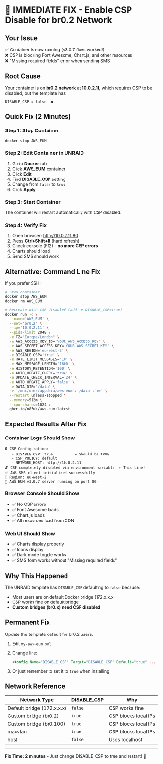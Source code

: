 # 🚨 IMMEDIATE FIX - Enable CSP Disable for br0.2 Network

## Your Issue

✅ Container is now running (v3.0.7 fixes worked!)  
❌ CSP is blocking Font Awesome, Chart.js, and other resources  
❌ "Missing required fields" error when sending SMS

## Root Cause

Your container is on **br0.2 network** at **10.0.2.11**, which requires CSP to be disabled, but the template has:

```
DISABLE_CSP = false  ❌
```

## Quick Fix (2 Minutes)

### Step 1: Stop Container

```bash
docker stop AWS_EUM
```

### Step 2: Edit Container in UNRAID

1. Go to **Docker** tab
2. Click **AWS_EUM** container
3. Click **Edit**
4. Find **DISABLE_CSP** setting
5. Change from `false` to **`true`**
6. Click **Apply**

### Step 3: Start Container

The container will restart automatically with CSP disabled.

### Step 4: Verify Fix

1. Open browser: <http://10.0.2.11:80>
2. Press **Ctrl+Shift+R** (hard refresh)
3. Check console (F12) - **no more CSP errors**
4. Charts should load
5. Send SMS should work

## Alternative: Command Line Fix

If you prefer SSH:

```bash
# Stop container
docker stop AWS_EUM
docker rm AWS_EUM

# Recreate with CSP disabled (add -e DISABLE_CSP=true)
docker run -d \
  --name='AWS_EUM' \
  --net='br0.2' \
  --ip='10.0.2.11' \
  --pids-limit 2048 \
  -e TZ="Europe/London" \
  -e AWS_ACCESS_KEY_ID='YOUR_AWS_ACCESS_KEY' \
  -e AWS_SECRET_ACCESS_KEY='YOUR_AWS_SECRET_KEY' \
  -e AWS_REGION='eu-west-2' \
  -e DISABLE_CSP='true' \
  -e RATE_LIMIT_MESSAGES='10' \
  -e MAX_MESSAGE_LENGTH='1600' \
  -e HISTORY_RETENTION='100' \
  -e AUTO_UPDATE_CHECK='true' \
  -e UPDATE_CHECK_INTERVAL='24' \
  -e AUTO_UPDATE_APPLY='false' \
  -e DATA_DIR='/data' \
  -v '/mnt/user/appdata/aws-eum':'/data':'rw' \
  --restart unless-stopped \
  --memory=512m \
  --cpu-shares=1024 \
  ghcr.io/n85uk/aws-eum:latest
```

## Expected Results After Fix

### Container Logs Should Show

```
🔒 CSP Configuration:
   - DISABLE_CSP: true          ← Should be TRUE
   - CSP_POLICY: default
   - NETWORK_HOST: http://10.0.2.11
🔓 CSP completely disabled via environment variable  ← This line!
✅ AWS SMS client initialized successfully
📍 Region: eu-west-2
🚀 AWS EUM v3.0.7 server running on port 80
```

### Browser Console Should Show

- ✅ No CSP errors
- ✅ Font Awesome loads
- ✅ Chart.js loads
- ✅ All resources load from CDN

### Web UI Should Show

- ✅ Charts display properly
- ✅ Icons display
- ✅ Dark mode toggle works
- ✅ SMS form works without "Missing required fields"

## Why This Happened

The UNRAID template has `DISABLE_CSP` defaulting to `false` because:

- Most users are on default Docker bridge (172.x.x.x)
- CSP works fine on default bridge
- **Custom bridges (br0.x) need CSP disabled**

## Permanent Fix

Update the template default for br0.2 users:

1. Edit `my-aws-eum.xml`
2. Change line:

   ```xml
   <Config Name="DISABLE_CSP" Target="DISABLE_CSP" Default="true" ...
   ```

3. Or just remember to set it to `true` when installing

## Network Reference

| Network Type | DISABLE_CSP | Why |
|--------------|-------------|-----|
| Default bridge (172.x.x.x) | `false` | CSP works fine |
| Custom bridge (br0.2) | `true` | CSP blocks local IPs |
| Custom bridge (br0.100) | `true` | CSP blocks local IPs |
| macvlan | `true` | CSP blocks local IPs |
| host | `false` | Uses localhost |

---

**Fix Time: 2 minutes** - Just change DISABLE_CSP to true and restart! 🚀
